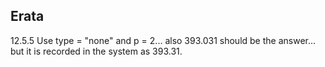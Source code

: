 
## Erata
12.5.5 Use type = "none" and p = 2... also 393.031 should be the answer... but it is recorded in the system as 393.31.  
